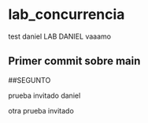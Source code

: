 # lab_concurrencia
test
daniel
LAB DANIEL
vaaamo


## Primer commit sobre main
##SEGUNTO

prueba invitado
daniel

otra prueba invitado
